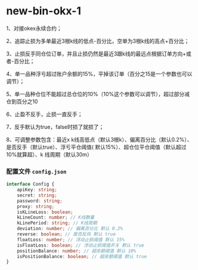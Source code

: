 # new-bin-okx-1

1、对接okex永续合约；

2、追踪止损为多单最近3根k线的低点-百分比，空单为3根k线的高点+百分比；

3、止损反手同仓位订单，并且止损仍然是最近3跟k线的最远点根据订单方向+或者-百分比；

4、单一品种浮亏超过账户余额的15%，平掉该订单（百分之15是一个参数也可以调节）；

5、单一品种仓位不能超过总仓位的10%（10%这个参数可以调节），超过部分减仓到百分之10

6、止盈不反手，止损一直反手；

7、反手默认为true，false时损了就损了；

8、可调整参数包含：最近x k线高低点（默认3根k）、偏离百分比（默认0.2%）、是否反手（默认true）、浮亏平仓阈值(
默认15%）、超仓位平仓阈值（默认超过10%就算超）、k 线周期（默认30m）

### 配置文件 `config.json`

```ts
interface Config {
	apiKey: string;
	secret: string;
	password: string;
	proxy: string;
	isKLineLoss: boolean;
	kLineCount: number; // K线数量
	kLinePeriod: string; // K线周期
	deviation: number; // 偏离百分比 默认 0.2%
	reverse: boolean; // 是否反向 默认 true
	floatLoss: number; // 浮动止损阈值 默认 15%
	isFloatLoss: boolean; // 浮动止损阈值开关 默认 true
	positionBalance: number; // 超余额阈值 默认 10%
	isPositionBalance: boolean; // 超余额阈值 默认 true
}
```
